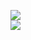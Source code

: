 [![](https://img.shields.io/badge/Made%20With-Github%20Spray-lightgrey.svg?style=for-the-badge&logo=github)](https://github.com/Annihil/github-spray#9631)  
[![](https://i.imgur.com/2DrTn0Z.gif)](https://github.com/Annihil/github-spray)